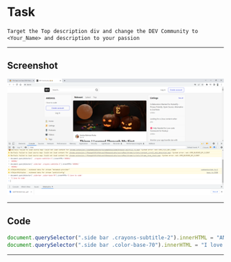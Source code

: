 # Task

    Target the Top description div and change the DEV Community to <Your_Name> and description to your passion

---

## Screenshot

![tTask1](./DEV%20Community%20%F0%9F%91%A9%E2%80%8D%F0%9F%92%BB%F0%9F%91%A8%E2%80%8D%F0%9F%92%BB%20-%20Google%20Chrome%2016-10-2022%2016_13_17.png)

---

## Code

```javascript
document.querySelector(".side bar .crayons-subtitle-2").innerHTML = "ANSHUL";
document.querySelector(".side bar .color-base-70").innerHTML = "I love to code";
```

---
